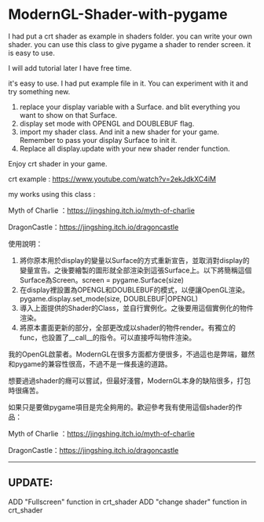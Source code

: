 # ModernGL-Shader-with-pygame
I had put a crt shader as example in shaders folder. you can write your own shader.
you can use this class to give pygame a shader to render screen. it is easy to use.

I will add tutorial later I have free time.

it's easy to use.
I had put example file in it. You can experiment with it and try something new.

1. replace your display variable with a Surface. and blit everything you want to show on that Surface.
2. display set mode with OPENGL and DOUBLEBUF flag. 
3. import my shader class. And init a new shader for your game. Remember to pass your display Surface to init it.
4. Replace all display.update with your new shader render function.

Enjoy crt shader in your game.

crt example : https://www.youtube.com/watch?v=2ekJdkXC4iM

my works using this class :

Myth of Charlie ：https://jingshing.itch.io/myth-of-charlie

DragonCastle：https://jingshing.itch.io/dragoncastle

使用說明：
1. 將你原本用於display的變量以Surface的方式重新宣告，並取消對display的變量宣告。之後要繪製的圖形就全部渲染到這張Surface上。以下將簡稱這個Surface為Screen。screen = pygame.Surface(size)
2. 在display裡設置為OPENGL和DOUBLEBUF的模式，以便讓OpenGL渲染。pygame.display.set_mode(size, DOUBLEBUF|OPENGL)
3. 導入上面提供的Shader的Class，並自行實例化。之後要用這個實例化的物件渲染。
4. 將原本畫面更新的部分，全部更改成以shader的物件render。有獨立的func，也設置了__call__的指令。可以直接呼叫物件渲染。



我的OpenGL啟蒙者。ModernGL在很多方面都方便很多，不過這也是弊端，雖然和pygame的兼容性很高，不過不是一條長遠的道路。

想要過過shader的癮可以嘗試，但最好淺嘗，ModernGL本身的缺陷很多，打包時很痛苦。

如果只是要做pygame項目是完全夠用的。歡迎參考我有使用這個shader的作品：

Myth of Charlie ：https://jingshing.itch.io/myth-of-charlie

DragonCastle：https://jingshing.itch.io/dragoncastle

---
## UPDATE:
ADD "Fullscreen" function in crt_shader
ADD "change shader" function in crt_shader
